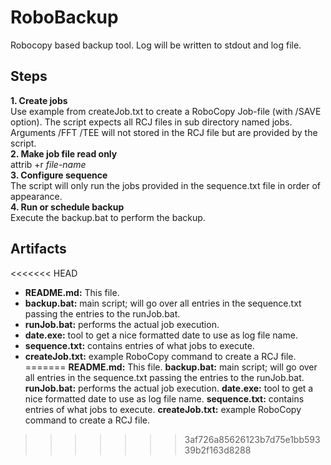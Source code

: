RoboBackup
==========
Robocopy based backup tool. Log will be written to stdout and log file.

Steps
-----
**1. Create jobs**<br/>
Use example from createJob.txt to create a RoboCopy Job-file (with /SAVE option). The script expects all RCJ files in sub directory named jobs. Arguments /FFT /TEE will not stored in the RCJ file but are provided by the script.<br/>
**2. Make job file read only**<br>
attrib +r *file-name*<br/>
**3. Configure sequence**<br/>The script will only run the jobs provided in the sequence.txt file in order of appearance.<br/>
**4. Run or schedule backup**<br/>
Execute the backup.bat to perform the backup.

Artifacts
---------
<<<<<<< HEAD
- **README.md:** This file.
- **backup.bat:** main script; will go over all entries in the sequence.txt passing the entries to the runJob.bat.
- **runJob.bat:** performs the actual job execution.
- **date.exe:** tool to get a nice formatted date to use as log file name.
- **sequence.txt:** contains entries of what jobs to execute.
- **createJob.txt:** example RoboCopy command to create a RCJ file.
=======
**README.md:** This file.
**backup.bat:** main script; will go over all entries in the sequence.txt passing the entries to the runJob.bat.
**runJob.bat:** performs the actual job execution.
**date.exe:** tool to get a nice formatted date to use as log file name.
**sequence.txt:** contains entries of what jobs to execute.
**createJob.txt:** example RoboCopy command to create a RCJ file.
>>>>>>> 3af726a85626123b7d75e1bb59339b2f163d8288
